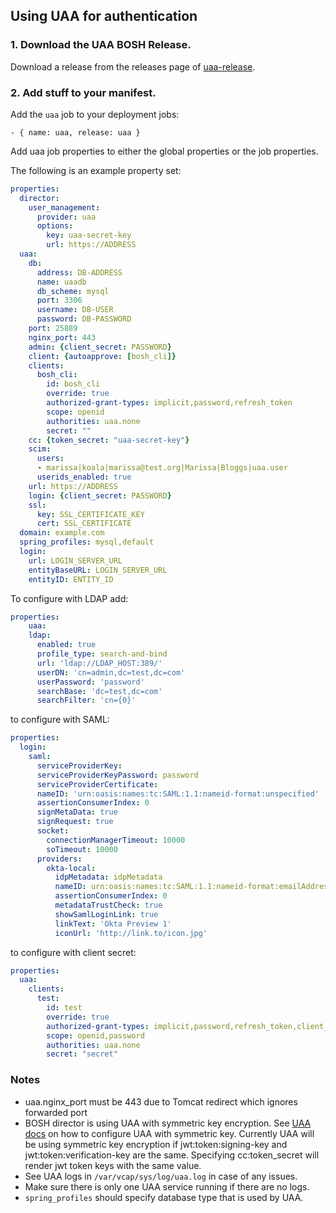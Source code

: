 ## Using UAA for authentication

### 1. Download the UAA BOSH Release.

Download a release from the releases page of [uaa-release](http://bosh.io/releases/github.com/cloudfoundry/uaa-release?all=1).

### 2. Add stuff to your manifest.

Add the `uaa` job to your deployment jobs:

    - { name: uaa, release: uaa }

Add uaa job properties to either the global properties or the job properties.

The following is an example property set:

```yaml
properties:
  director:
    user_management:
      provider: uaa
      options:
        key: uaa-secret-key
        url: https://ADDRESS
  uaa:
    db:
      address: DB-ADDRESS
      name: uaadb
      db_scheme: mysql
      port: 3306
      username: DB-USER
      password: DB-PASSWORD
    port: 25889
    nginx_port: 443
    admin: {client_secret: PASSWORD}
    client: {autoapprove: [bosh_cli]}
    clients:
      bosh_cli:
        id: bosh_cli
        override: true
        authorized-grant-types: implicit,password,refresh_token
        scope: openid
        authorities: uaa.none
        secret: ""
    cc: {token_secret: "uaa-secret-key"}
    scim:
      users:
      - marissa|koala|marissa@test.org|Marissa|Bloggs|uaa.user
      userids_enabled: true
    url: https://ADDRESS
    login: {client_secret: PASSWORD}
    ssl:
      key: SSL_CERTIFICATE_KEY
      cert: SSL_CERTIFICATE
  domain: example.com
  spring_profiles: mysql,default
  login:
    url: LOGIN_SERVER_URL
    entityBaseURL: LOGIN_SERVER_URL
    entityID: ENTITY_ID
```

To configure with LDAP add:

```yaml
properties:
	uaa:
    ldap:
      enabled: true
      profile_type: search-and-bind
      url: 'ldap://LDAP_HOST:389/'
      userDN: 'cn=admin,dc=test,dc=com'
      userPassword: 'password'
      searchBase: 'dc=test,dc=com'
      searchFilter: 'cn={0}'
```

to configure with SAML:

```yaml
properties:
  login:
    saml:
      serviceProviderKey:
      serviceProviderKeyPassword: password
      serviceProviderCertificate:
      nameID: 'urn:oasis:names:tc:SAML:1.1:nameid-format:unspecified'
      assertionConsumerIndex: 0
      signMetaData: true
      signRequest: true
      socket:
        connectionManagerTimeout: 10000
        soTimeout: 10000
      providers:
        okta-local:
          idpMetadata: idpMetadata
          nameID: urn:oasis:names:tc:SAML:1.1:nameid-format:emailAddress
          assertionConsumerIndex: 0
          metadataTrustCheck: true
          showSamlLoginLink: true
          linkText: 'Okta Preview 1'
          iconUrl: 'http://link.to/icon.jpg'
```

to configure with client secret:

```yaml
properties:
  uaa:
    clients:
      test:
        id: test
        override: true
        authorized-grant-types: implicit,password,refresh_token,client_credentials
        scope: openid,password
        authorities: uaa.none
        secret: "secret"
```

### Notes

* uaa.nginx_port must be 443 due to Tomcat redirect which ignores forwarded port
* BOSH director is using UAA with symmetric key encryption. See [UAA docs](https://github.com/cloudfoundry/uaa/blob/master/docs/Sysadmin-Guide.rst) on how to configure UAA with symmetric key.
Currently UAA will be using symmetric key encryption if jwt:token:signing-key and jwt:token:verification-key are the same. Specifying cc:token_secret will render jwt token keys with the same value.
* See UAA logs in `/var/vcap/sys/log/uaa.log` in case of any issues.
* Make sure there is only one UAA service running if there are no logs.
* `spring_profiles` should specify database type that is used by UAA.
